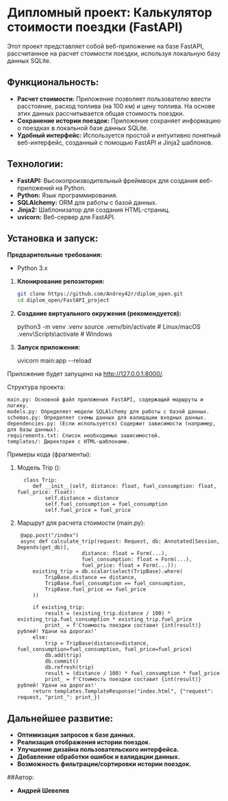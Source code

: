 # Дипломный проект: Калькулятор стоимости поездки (FastAPI)

Этот проект представляет собой веб-приложение на базе FastAPI, рассчитанное на расчет стоимости поездки, используя локальную базу данных SQLite.

## Функциональность:

- **Расчет стоимости:** Приложение позволяет пользователю ввести расстояние, расход топлива (на 100 км) и цену топлива. На основе этих данных рассчитывается общая стоимость поездки.
- **Сохранение истории поездок:** Приложение сохраняет информацию о поездках в локальной базе данных SQLite.
- **Удобный интерфейс:**  Используется простой и интуитивно понятный веб-интерфейс, созданный с помощью FastAPI и Jinja2 шаблонов.

## Технологии:

- **FastAPI:**  Высокопроизводительный фреймворк для создания веб-приложений на Python.
- **Python:**  Язык программирования.
- **SQLAlchemy:**  ORM для работы с базой данных.
- **Jinja2:** Шаблонизатор для создания HTML-страниц.
- **uvicorn:** Веб-сервер для FastAPI.


## Установка и запуск:

**Предварительные требования:**

- Python 3.x

1. **Клонирование репозитория:**

   ```bash
   git clone https://github.com/Andrey42r/diplom_open.git
   cd diplom_open/FastAPI_project
   
2. **Создание виртуального окружения (рекомендуется):**

    python3 -m venv .venv
    source .venv/bin/activate  # Linux/macOS
    .venv\Scripts\activate  # Windows

3. **Запуск приложения:**

    uvicorn main:app --reload

Приложение будет запущено на http://127.0.0.1:8000/.

Структура проекта:

    main.py: Основной файл приложения FastAPI, содержащий маршруты и логику.
    models.py: Определяет модели SQLAlchemy для работы с базой данных.
    schemas.py: Определяет схемы данных для валидации входных данных.
    dependencies.py: (Если используется) Содержит зависимости (например, для базы данных).
    requirements.txt: Список необходимых зависимостей.
    templates/: Директория с HTML-шаблонами.

Примеры кода (фрагменты):

1. Модель Trip ():

         class Trip:
            def __init__(self, distance: float, fuel_consumption: float, fuel_price: float):
                self.distance = distance
                self.fuel_consumption = fuel_consumption
                self.fuel_price = fuel_price

2. Маршрут для расчета стоимости (main.py):

        @app.post("/index")
        async def calculate_trip(request: Request, db: Annotated[Session, Depends(get_db)],
                            distance: float = Form(...),
                            fuel_consumption: float = Form(...),
                            fuel_price: float = Form(...)):
            existing_trip = db.scalar(select(TripBase).where(
                TripBase.distance == distance,
                TripBase.fuel_consumption == fuel_consumption,
                TripBase.fuel_price == fuel_price
            ))

            if existing_trip:
                result = (existing_trip.distance / 100) * existing_trip.fuel_consumption * existing_trip.fuel_price
                print_ = f'Стоимость поездки составит {int(result)} рублей! Удачи на дорогах!'
            else:
                trip = TripBase(distance=distance, fuel_consumption=fuel_consumption, fuel_price=fuel_price)
                db.add(trip)
                db.commit()
                db.refresh(trip)
                result = (distance / 100) * fuel_consumption * fuel_price
                print_ = f'Стоимость поездки составит {int(result)} рублей! Удачи на дорогах!'
            return templates.TemplateResponse("index.html", {"request": request, "print_": print_})

## Дальнейшее развитие:
- **Оптимизация запросов к базе данных.**
- **Реализация отображения истории поездок.**
- **Улучшение дизайна пользовательского интерфейса.**
- **Добавление обработки ошибок и валидации данных.**
- **Возможность фильтрации/сортировки истории поездок.**


##Автор:
- **Андрей Шевелев**
